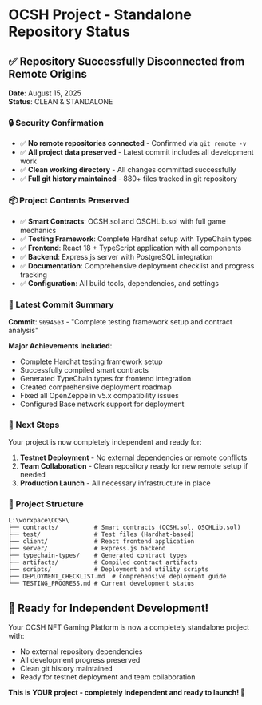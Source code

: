 # OCSH Project - Standalone Repository Status

## ✅ Repository Successfully Disconnected from Remote Origins

**Date**: August 15, 2025  
**Status**: CLEAN & STANDALONE  

### 🔒 Security Confirmation
- ✅ **No remote repositories connected** - Confirmed via `git remote -v`
- ✅ **All project data preserved** - Latest commit includes all development work
- ✅ **Clean working directory** - All changes committed successfully
- ✅ **Full git history maintained** - 880+ files tracked in git repository

### 📦 Project Contents Preserved
- ✅ **Smart Contracts**: OCSH.sol and OSCHLib.sol with full game mechanics
- ✅ **Testing Framework**: Complete Hardhat setup with TypeChain types
- ✅ **Frontend**: React 18 + TypeScript application with all components
- ✅ **Backend**: Express.js server with PostgreSQL integration
- ✅ **Documentation**: Comprehensive deployment checklist and progress tracking
- ✅ **Configuration**: All build tools, dependencies, and settings

### 🎯 Latest Commit Summary
**Commit**: `96945e3` - "Complete testing framework setup and contract analysis"

**Major Achievements Included**:
- Complete Hardhat testing framework setup
- Successfully compiled smart contracts
- Generated TypeChain types for frontend integration
- Created comprehensive deployment roadmap
- Fixed all OpenZeppelin v5.x compatibility issues
- Configured Base network support for deployment

### 🚀 Next Steps
Your project is now completely independent and ready for:
1. **Testnet Deployment** - No external dependencies or remote conflicts
2. **Team Collaboration** - Clean repository ready for new remote setup if needed
3. **Production Launch** - All necessary infrastructure in place

### 📁 Project Structure
```
L:\worxpace\OCSH\
├── contracts/          # Smart contracts (OCSH.sol, OSCHLib.sol)
├── test/               # Test files (Hardhat-based)
├── client/             # React frontend application
├── server/             # Express.js backend
├── typechain-types/    # Generated contract types
├── artifacts/          # Compiled contract artifacts
├── scripts/            # Deployment and utility scripts
├── DEPLOYMENT_CHECKLIST.md  # Comprehensive deployment guide
└── TESTING_PROGRESS.md # Current development status
```

## 🎉 Ready for Independent Development!

Your OCSH NFT Gaming Platform is now a completely standalone project with:
- No external repository dependencies
- All development progress preserved
- Clean git history maintained
- Ready for testnet deployment and team collaboration

**This is YOUR project - completely independent and ready to launch! 🚀**
